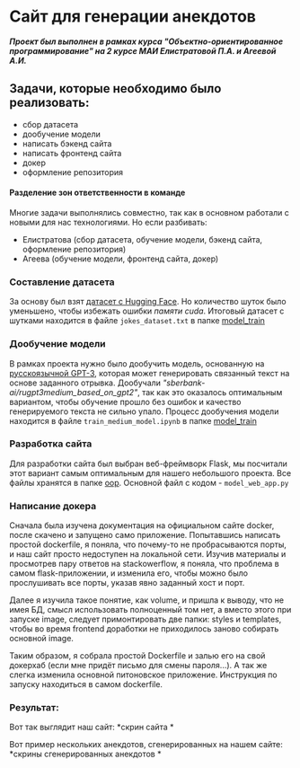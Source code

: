# Сайт для генерации анекдотов

***Проект был выполнен в рамках курса "Объектно-ориентированное программирование" на 2 курсе МАИ Елистратовой П.А. и Агеевой А.И.***

## Задачи, которые необходимо было реализовать:
- сбор датасета
- дообучение модели
- написать бэкенд сайта
- написать фронтенд сайта
- докер
- оформление репозитория

#### Разделение зон ответственности в команде

Многие задачи выполнялись совместно, так как в основном работали с новыми для нас технологиями. Но если разбивать:

* Елистратова (сбор датасета, обучение модели, бэкенд сайта, оформление репозитория)
* Агеева (обучение модели, фронтенд сайта, докер)

### Составление датасета
За основу был взят [датасет с Hugging Face](https://huggingface.co/datasets/artemsnegirev/dialogs_from_jokes). Но количество шуток было уменьшено, чтобы избежать ошибки *памяти cuda*.
Итоговый датасет с шутками находится в файле `jokes_dataset.txt` в папке [model_train](https://github.com/TIoJIuHa/generation-of-jokes/tree/develop-site/oop/model_train)

### Дообучение модели
В рамках проекта нужно было дообучить модель, основанную на [русскоязычной GPT-3](https://github.com/ai-forever/ru-gpts), которая может генерировать связанный текст на основе заданного отрывка. Дообучали *"sberbank-ai/rugpt3medium_based_on_gpt2"*, так как это оказалось оптимальным вариантом, чтобы обучение прошло без ошибок и качество генерируемого текста не сильно упало.
Процесс дообучения модели находится в файле `train_medium_model.ipynb` в папке [model_train](https://github.com/TIoJIuHa/generation-of-jokes/tree/develop-site/oop/model_train)

### Разработка сайта

Для разработки сайта был выбран веб-фреймворк Flask, мы посчитали этот вариант самым оптимальным для нашего небольшого проекта.
Все файлы хранятся в папке [oop](https://github.com/TIoJIuHa/generation-of-jokes/tree/develop-site/oop). Основной файл с кодом - `model_web_app.py`

### Написание докера

Сначала была изучена документация на официальном сайте docker, после скачено и запущено само приложение. Попытавшись написать простой dockerfile, я поняла, что почему-то не пробрасываются порты, и наш сайт просто недоступен на локальной сети. Изучив материалы и просмотрев пару ответов на stackowerflow, я поняла, что проблема в самом flask-приложении, и изменила его, чтобы можно было прослушивать все порты, указав явно заданный хост и порт. 

Далее я изучила такое понятие, как volume, и пришла к выводу, что не имея БД, смысл использовать полноценный том нет, а вместо этого при запуске image, следует примонтировать две папки: styles и templates, чтобы во время frontend доработки не приходилось заново собирать основной image. 

Таким образом, я собрала простой Dockerfile и залью его на свой докерхаб (если мне придёт письмо для смены пароля...). А так же слегка изменила основной питоновское приложение. Инструкция по запуску находиться в самом dockerfile.

### Результат:

Вот так выглядит наш сайт:
*скрин сайта *

Вот пример нескольких анекдотов, сгенерированных на нашем сайте:
*скрины сгенерированных анекдотов *
